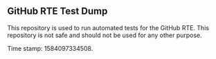 ## GitHub RTE Test Dump

This repository is used to run automated tests for the GitHub RTE.
This repository is not safe and should not be used for any other purpose.

Time stamp: 1584097334508.
